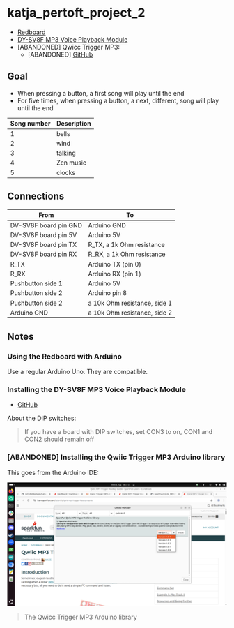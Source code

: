 # katja_pertoft_project_2

- [Redboard](https://www.sparkfun.com/redboards)
- [DY-SV8F MP3 Voice Playback Module](https://electropeak.com/learn/interfacing-dy-sv8f-mp3-voice-playback-module-with-arduino/)
- [ABANDONED] Qwicc Trigger MP3:
  - [ABANDONED] [GitHub](https://github.com/sparkfun/Qwiic_MP3_Trigger)

## Goal

- When pressing a button, a first song will play until the end
- For five times, when pressing a button,
  a next, different, song will play until the end

Song number|Description
-----------|------------------------
1          |bells
2          |wind
3          |talking
4          |Zen music
5          |clocks

## Connections

From                  |To
----------------------|-------------------------
DV-SV8F board pin GND |Arduino GND
DV-SV8F board pin 5V  |Arduino 5V
DV-SV8F board pin TX  |R_TX, a 1k Ohm resistance
DV-SV8F board pin RX  |R_RX, a 1k Ohm resistance
R_TX                  |Arduino TX (pin 0)
R_RX                  |Arduino RX (pin 1)
Pushbutton side 1     |Arduino 5V
Pushbutton side 2     |Arduino pin 8
Pushbutton side 2     |a 10k Ohm resistance, side 1
Arduino GND           |a 10k Ohm resistance, side 2

## Notes

### Using the Redboard with Arduino

Use a regular Arduino Uno. They are compatible.

### Installing the DY-SV8F MP3 Voice Playback Module

- [GitHub](https://github.com/SnijderC/dyplayer/tree/main)

About the DIP switches:

> If you have a board with DIP switches, set CON3 to on, CON1 and CON2 should remain off

### [ABANDONED] Installing the Qwiic Trigger MP3 Arduino library

This goes from the Arduino IDE:

![Qwicc Trigger MP3 Arduino library](qwiic_mp3_trigger_arduino_library.png)

> The Qwicc Trigger MP3 Arduino library
